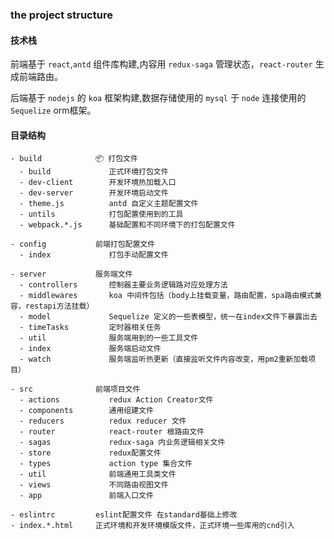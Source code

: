 ### the project structure

#### 技术栈

前端基于 `react`,`antd` 组件库构建,内容用 `redux-saga` 管理状态，`react-router` 生成前端路由。

后端基于 `nodejs` 的 `koa` 框架构建,数据存储使用的 `mysql` 于 `node` 连接使用的
`Sequelize` orm框架。

#### 目录结构

```
- build            📦 打包文件
  - build             正式环境打包文件
  - dev-client        开发环境热加载入口
  - dev-server        开发环境启动文件   
  - theme.js          antd 自定义主题配置文件
  - untils            打包配置使用到的工具
  - webpack.*.js      基础配置和不同环境下的打包配置文件

- config           前端打包配置文件
  - index             打包手动配置文件

- server           服务端文件
  - controllers       控制器主要业务逻辑路对应处理方法
  - middlewares       koa 中间件包括（body上挂载变量，路由配置，spa路由模式兼容，restapi方法挂载）
  - model             Sequelize 定义的一些表模型，统一在index文件下暴露出去
  - timeTasks         定时器相关任务
  - util              服务端用到的一些工具文件
  - index             服务端启动文件
  - watch             服务端监听热更新（直接监听文件内容改变，用pm2重新加载项目）

- src              前端项目文件
  - actions           redux Action Creator文件
  - components        通用组建文件
  - reducers          redux reducer 文件
  - router            react-router 根路由文件
  - sagas             redux-saga 内业务逻辑相关文件
  - store             redux配置文件
  - types             action type 集合文件
  - util              前端通用工具类文件
  - views             不同路由视图文件
  - app               前端入口文件
  
- eslintrc         eslint配置文件 在standard基础上修改
- index.*.html     正式环境和开发环境模版文件，正式环境一些库用的cnd引入   
```
